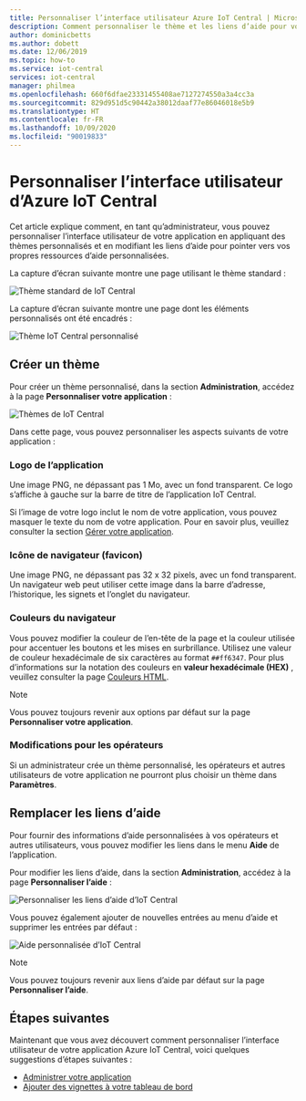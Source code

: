 ```yaml
---
title: Personnaliser l’interface utilisateur Azure IoT Central | Microsoft Docs
description: Comment personnaliser le thème et les liens d’aide pour votre application Azure IoT Central
author: dominicbetts
ms.author: dobett
ms.date: 12/06/2019
ms.topic: how-to
ms.service: iot-central
services: iot-central
manager: philmea
ms.openlocfilehash: 660f6dfae23331455408ae7127274550a3a4cc3a
ms.sourcegitcommit: 829d951d5c90442a38012daaf77e86046018e5b9
ms.translationtype: HT
ms.contentlocale: fr-FR
ms.lasthandoff: 10/09/2020
ms.locfileid: "90019833"
---
```

# <a name="customize-the-azure-iot-central-ui"></a>Personnaliser l’interface utilisateur d’Azure IoT Central

Cet article explique comment, en tant qu’administrateur, vous pouvez personnaliser l’interface utilisateur de votre application en appliquant des thèmes personnalisés et en modifiant les liens d’aide pour pointer vers vos propres ressources d’aide personnalisées. 

La capture d’écran suivante montre une page utilisant le thème standard :

![Thème standard de IoT Central](./media/howto-customize-ui/standard-ui.png)

La capture d’écran suivante montre une page dont les éléments personnalisés ont été encadrés :

![Thème IoT Central personnalisé](./media/howto-customize-ui/themed-ui.png)

## <a name="create-theme"></a>Créer un thème

Pour créer un thème personnalisé, dans la section **Administration**, accédez à la page **Personnaliser votre application** :

![Thèmes de IoT Central](./media/howto-customize-ui/themes.png)

Dans cette page, vous pouvez personnaliser les aspects suivants de votre application :

### <a name="application-logo"></a>Logo de l’application

Une image PNG, ne dépassant pas 1 Mo, avec un fond transparent. Ce logo s’affiche à gauche sur la barre de titre de l’application IoT Central.

Si l’image de votre logo inclut le nom de votre application, vous pouvez masquer le texte du nom de votre application. Pour en savoir plus, veuillez consulter la section [Gérer votre application](howto-administer.md#change-application-name-and-url).

### <a name="browser-icon-favicon"></a>Icône de navigateur (favicon)

Une image PNG, ne dépassant pas 32 x 32 pixels, avec un fond transparent. Un navigateur web peut utiliser cette image dans la barre d’adresse, l’historique, les signets et l’onglet du navigateur.

### <a name="browser-colors"></a>Couleurs du navigateur

Vous pouvez modifier la couleur de l’en-tête de la page et la couleur utilisée pour accentuer les boutons et les mises en surbrillance. Utilisez une valeur de couleur hexadécimale de six caractères au format `##ff6347`. Pour plus d’informations sur la notation des couleurs en **valeur hexadécimale (HEX)** , veuillez consulter la page [Couleurs HTML](https://www.w3schools.com/html/html_colors.asp).

> [!NOTE]
> Vous pouvez toujours revenir aux options par défaut sur la page **Personnaliser votre application**.

### <a name="changes-for-operators"></a>Modifications pour les opérateurs

Si un administrateur crée un thème personnalisé, les opérateurs et autres utilisateurs de votre application ne pourront plus choisir un thème dans **Paramètres**.

## <a name="replace-help-links"></a>Remplacer les liens d’aide

Pour fournir des informations d’aide personnalisées à vos opérateurs et autres utilisateurs, vous pouvez modifier les liens dans le menu **Aide** de l’application.

Pour modifier les liens d’aide, dans la section **Administration**, accédez à la page **Personnaliser l’aide** :

![Personnaliser les liens d’aide d’IoT Central](./media/howto-customize-ui/help-links.png)

Vous pouvez également ajouter de nouvelles entrées au menu d’aide et supprimer les entrées par défaut :

![Aide personnalisée d’IoT Central](./media/howto-customize-ui/custom-help.png)

> [!NOTE]
> Vous pouvez toujours revenir aux liens d’aide par défaut sur la page **Personnaliser l’aide**.

## <a name="next-steps"></a>Étapes suivantes

Maintenant que vous avez découvert comment personnaliser l’interface utilisateur de votre application Azure IoT Central, voici quelques suggestions d’étapes suivantes :

- [Administrer votre application](./howto-administer.md)
- [Ajouter des vignettes à votre tableau de bord](howto-add-tiles-to-your-dashboard.md)